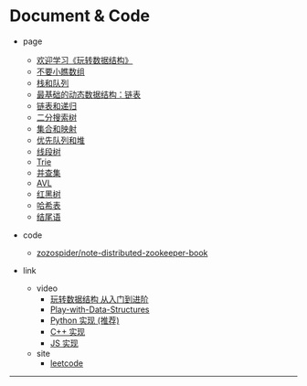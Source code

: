 
# Document & Code

- page
  - [欢迎学习《玩转数据结构》](https://github.com/zozospider/note/blob/master/Mathematics/data-structures/data-structures-video1-欢迎学习《玩转数据结构》.md)
  - [不要小瞧数组](https://github.com/zozospider/note/blob/master/Mathematics/data-structures/data-structures-video1-不要小瞧数组.md)
  - [栈和队列](https://github.com/zozospider/note/blob/master/Mathematics/data-structures/data-structures-video1-栈和队列.md)
  - [最基础的动态数据结构：链表]()
  - [链表和递归]()
  - [二分搜索树]()
  - [集合和映射]()
  - [优先队列和堆]()
  - [线段树]()
  - [Trie]()
  - [并查集]()
  - [AVL]()
  - [红黑树]()
  - [哈希表]()
  - [结尾语]()

- code
  - [zozospider/note-distributed-zookeeper-book](https://github.com/zozospider/note-distributed-zookeeper-book)

- link
  - video
    - [玩转数据结构 从入门到进阶](https://coding.imooc.com/class/207.html)
    - [Play-with-Data-Structures](https://github.com/liuyubobobo/Play-with-Data-Structures)
    - [Python 实现 (推荐)](https://github.com/nicemayi/play-with-data-structures)
    - [C++ 实现](https://github.com/houpengfei88/Play-with-Data-Structures)
    - [JS 实现](https://github.com/biaodigit/Play-with-Data-Structures)
  - site
    - [leetcode](https://leetcode.com/)

---
